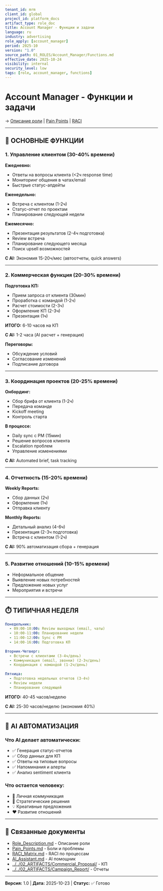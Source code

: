 ```yaml
---
tenant_id: mrm
client_id: global
project_id: platform_docs
artifact_type: role_doc
title: Account Manager - Функции и задачи
language: ru
industry: advertising
role_apply: [account_manager]
period: 2025-10
version: "1.0"
source_path: 01_ROLES/Account_Manager/Functions.md
effective_date: 2025-10-24
visibility: internal
security_level: low
tags: [role, account_manager, functions]
---
```


# Account Manager - Функции и задачи

→ [Описание роли](./Role_Description.md) | [Pain Points](./Pain_Points.md) | [RACI](./RACI_Matrix.md)

---

## 🎯 ОСНОВНЫЕ ФУНКЦИИ

### 1. Управление клиентом (30-40% времени)

**Ежедневно:**
- Ответы на вопросы клиента (<2ч response time)
- Мониторинг общения в чатах/email
- Быстрые статус-апдейты

**Еженедельно:**
- Встреча с клиентом (1-2ч)
- Статус-отчет по проектам
- Планирование следующей недели

**Ежемесячно:**
- Презентация результатов (2-4ч подготовка)
- Review встреча
- Планирование следующего месяца
- Поиск upsell возможностей

**С AI:** Экономия 15-20ч/мес (автоотчеты, quick answers)

---

### 2. Коммерческая функция (20-30% времени)

**Подготовка КП:**
- Прием запроса от клиента (30мин)
- Проработка с командой (1-2ч)
- Расчет стоимости (2-3ч)
- Оформление КП (2-3ч)
- Презентация (1ч)

**ИТОГО:** 6-10 часов на КП

**С AI:** 1-2 часа (AI расчет + генерация)

**Переговоры:**
- Обсуждение условий
- Согласование изменений
- Подписание договора

---

### 3. Координация проектов (20-25% времени)

**Онбординг:**
- Сбор брифа от клиента (1-2ч)
- Передача команде
- Kickoff meeting
- Контроль старта

**В процессе:**
- Daily sync с PM (15мин)
- Решение вопросов клиента
- Escalation проблем
- Управление изменениями

**С AI:** Automated brief, task tracking

---

### 4. Отчетность (15-20% времени)

**Weekly Reports:**
- Сбор данных (2ч)
- Оформление (1ч)
- Отправка клиенту

**Monthly Reports:**
- Детальный анализ (4-6ч)
- Презентация (2-3ч подготовка)
- Встреча с клиентом (1-2ч)

**С AI:** 90% автоматизация сбора + генерация

---

### 5. Развитие отношений (10-15% времени)

- Неформальное общение
- Выявление новых потребностей
- Предложение новых услуг
- Мероприятия и встречи

---

## ⏱️ ТИПИЧНАЯ НЕДЕЛЯ

```yaml
Понедельник:
  - 09:00-10:00: Review выходных (email, чаты)
  - 10:00-11:00: Планирование недели
  - 11:00-12:00: Sync с PM
  - 14:00-16:00: Подготовка КП
  
Вторник-Четверг:
  - Встречи с клиентами (3-4ч/день)
  - Коммуникация (email, звонки) (2-3ч/день)
  - Координация с командой (1-2ч/день)
  
Пятница:
  - Подготовка недельных отчетов (3-4ч)
  - Review недели
  - Планирование следующей
```

**ИТОГО:** 40-45 часов/неделю

**С AI:** 25-30 часов/неделю (экономия 40%)

---

## 🤖 AI АВТОМАТИЗАЦИЯ

### Что AI делает автоматически:
- ✅ Генерация статус-отчетов
- ✅ Сбор данных для КП
- ✅ Ответы на типовые вопросы
- ✅ Напоминания и алерты
- ✅ Анализ sentiment клиента

### Что остается человеку:
- 🤝 Личная коммуникация
- 🎯 Стратегические решения
- 💡 Креативные предложения
- ❤️ Развитие отношений

---

## 🔗 Связанные документы

- [Role_Description.md](./Role_Description.md) - Описание роли
- [Pain_Points.md](./Pain_Points.md) - Боли и проблемы
- [RACI_Matrix.md](./RACI_Matrix.md) - RACI по процессам
- [AI_Assistant.md](./AI_Assistant.md) - AI помощник
- [../../02_ARTIFACTS/Commercial_Proposal/](../../02_ARTIFACTS/Commercial_Proposal/) - КП
- [../../02_ARTIFACTS/Campaign_Report/](../../02_ARTIFACTS/Campaign_Report/) - Отчеты

---

**Версия:** 1.0 | **Дата:** 2025-10-23 | **Статус:** ✅ Готово

